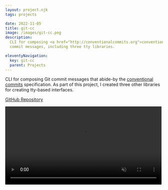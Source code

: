 ```yaml
---
layout: project.njk
tags: projects

date: 2022-11-05
title: git-cc
image: /images/git-cc.png
description:
  CLI for composing <a href="http://conventionalcommits.org">conventional</a>
  commit messages, including three tty libraries.

eleventyNavigation:
  key: git-cc
  parent: Projects
---
```


CLI for composing Git commit messages that abide-by the
<a href="http://conventionalcommits.org">conventional commits</a> specification.
As part of this project, I created three other libraries for creating tty-based
interfaces.

[GitHub Repository](https://github.com/danielway/git-cc)

<video autoplay loop muted playsinline width="500px">
    <source src="https://user-images.githubusercontent.com/1724257/200127461-176898e8-1216-4c94-bc72-630a2fdb995e.mov" type="video/mp4">
</video>
